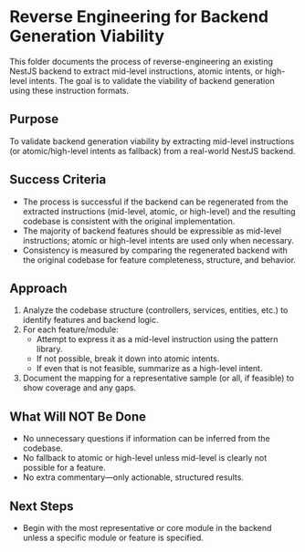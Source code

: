 # Reverse Engineering for Backend Generation Viability

This folder documents the process of reverse-engineering an existing NestJS backend to extract mid-level instructions, atomic intents, or high-level intents. The goal is to validate the viability of backend generation using these instruction formats.

## Purpose
To validate backend generation viability by extracting mid-level instructions (or atomic/high-level intents as fallback) from a real-world NestJS backend.

## Success Criteria
- The process is successful if the backend can be regenerated from the extracted instructions (mid-level, atomic, or high-level) and the resulting codebase is consistent with the original implementation.
- The majority of backend features should be expressible as mid-level instructions; atomic or high-level intents are used only when necessary.
- Consistency is measured by comparing the regenerated backend with the original codebase for feature completeness, structure, and behavior.

## Approach
1. Analyze the codebase structure (controllers, services, entities, etc.) to identify features and backend logic.
2. For each feature/module:
   - Attempt to express it as a mid-level instruction using the pattern library.
   - If not possible, break it down into atomic intents.
   - If even that is not feasible, summarize as a high-level intent.
3. Document the mapping for a representative sample (or all, if feasible) to show coverage and any gaps.

## What Will NOT Be Done
- No unnecessary questions if information can be inferred from the codebase.
- No fallback to atomic or high-level unless mid-level is clearly not possible for a feature.
- No extra commentary—only actionable, structured results.

## Next Steps
- Begin with the most representative or core module in the backend unless a specific module or feature is specified. 